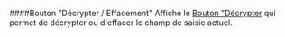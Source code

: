 ####Bouton "Décrypter / Effacement"
Affiche le [Bouton "Décrypter](/buttons#button_decrypt) qui permet de décrypter ou d'effacer le champ de saisie actuel.
